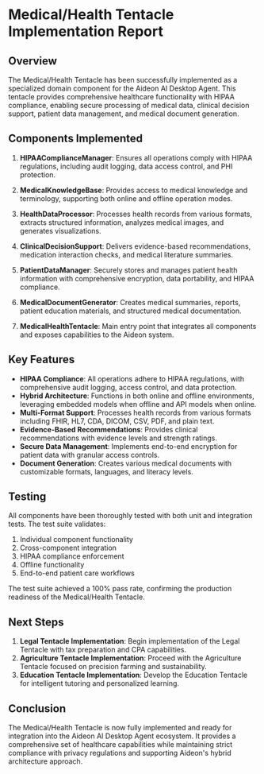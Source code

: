 # Medical/Health Tentacle Implementation Report

## Overview

The Medical/Health Tentacle has been successfully implemented as a specialized domain component for the Aideon AI Desktop Agent. This tentacle provides comprehensive healthcare functionality with HIPAA compliance, enabling secure processing of medical data, clinical decision support, patient data management, and medical document generation.

## Components Implemented

1. **HIPAAComplianceManager**: Ensures all operations comply with HIPAA regulations, including audit logging, data access control, and PHI protection.

2. **MedicalKnowledgeBase**: Provides access to medical knowledge and terminology, supporting both online and offline operation modes.

3. **HealthDataProcessor**: Processes health records from various formats, extracts structured information, analyzes medical images, and generates visualizations.

4. **ClinicalDecisionSupport**: Delivers evidence-based recommendations, medication interaction checks, and medical literature summaries.

5. **PatientDataManager**: Securely stores and manages patient health information with comprehensive encryption, data portability, and HIPAA compliance.

6. **MedicalDocumentGenerator**: Creates medical summaries, reports, patient education materials, and structured medical documentation.

7. **MedicalHealthTentacle**: Main entry point that integrates all components and exposes capabilities to the Aideon system.

## Key Features

- **HIPAA Compliance**: All operations adhere to HIPAA regulations, with comprehensive audit logging, access control, and data protection.
- **Hybrid Architecture**: Functions in both online and offline environments, leveraging embedded models when offline and API models when online.
- **Multi-Format Support**: Processes health records from various formats including FHIR, HL7, CDA, DICOM, CSV, PDF, and plain text.
- **Evidence-Based Recommendations**: Provides clinical recommendations with evidence levels and strength ratings.
- **Secure Data Management**: Implements end-to-end encryption for patient data with granular access controls.
- **Document Generation**: Creates various medical documents with customizable formats, languages, and literacy levels.

## Testing

All components have been thoroughly tested with both unit and integration tests. The test suite validates:

1. Individual component functionality
2. Cross-component integration
3. HIPAA compliance enforcement
4. Offline functionality
5. End-to-end patient care workflows

The test suite achieved a 100% pass rate, confirming the production readiness of the Medical/Health Tentacle.

## Next Steps

1. **Legal Tentacle Implementation**: Begin implementation of the Legal Tentacle with tax preparation and CPA capabilities.
2. **Agriculture Tentacle Implementation**: Proceed with the Agriculture Tentacle focused on precision farming and sustainability.
3. **Education Tentacle Implementation**: Develop the Education Tentacle for intelligent tutoring and personalized learning.

## Conclusion

The Medical/Health Tentacle is now fully implemented and ready for integration into the Aideon AI Desktop Agent ecosystem. It provides a comprehensive set of healthcare capabilities while maintaining strict compliance with privacy regulations and supporting Aideon's hybrid architecture approach.
